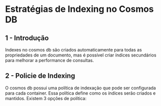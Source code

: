 # Estratégias de Indexing no Cosmos DB


## 1 - Introdução

Indexes no cosmos db são criados automaticamente para todas as propriedades de um documento, mas é possível criar índices secundários para melhorar a performance de consultas.

## 2 - Policie de Indexing

O cosmos db possui uma política de indexação que pode ser configurada para cada container. Essa política define como os índices serão criados e mantidos. Existem 3 opções de política:


